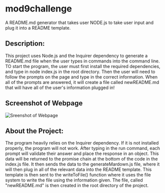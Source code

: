 # mod9challenge
A README.md generator that takes user NODE.js to take user input and plug it into a README template.

## Description: 
This project uses Node.js and the Inquirer dependency to generate a README.md file when the user types in commands into the command line. TO start the program, the user must first install the required dependencies, and type in node index.js in the root directory. Then the user will need to follow the prompts on the page and type in the correct information. When all of the prompts are answered, it will create a file called newREADME.md that will have all of the user's information plugged in!

## Screenshot of Webpage
![Sreenshot of Webpage](./assets/images/screenshot_of_page.png)

## About the Project:
The program heavily relies on the Inquirer dependency. If it is not installed properly, the program will not work. After typing in the run command, each prompt will validate their answer and place the response in an object. This data will be returned to the promise chain at the bottom of the code in the index.js file. It then sends the data to the generateMardown.js file, where it will then plug in all of the relevant data into the README template. This template is then sent to the writeToFile() function where it uses the file system to write the file using the information given. The file, called "newREADME.md" is then created in the root directory of the project.
